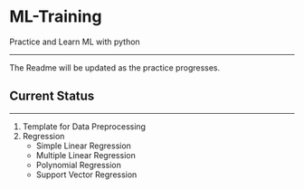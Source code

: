 # ML-Training
Practice and Learn ML with python
***
The Readme will be updated as the practice progresses.

## Current Status
***
1. Template for Data Preprocessing
2. Regression
   *  Simple Linear Regression
   *  Multiple Linear Regression
   *  Polynomial Regression
   *  Support Vector Regression

